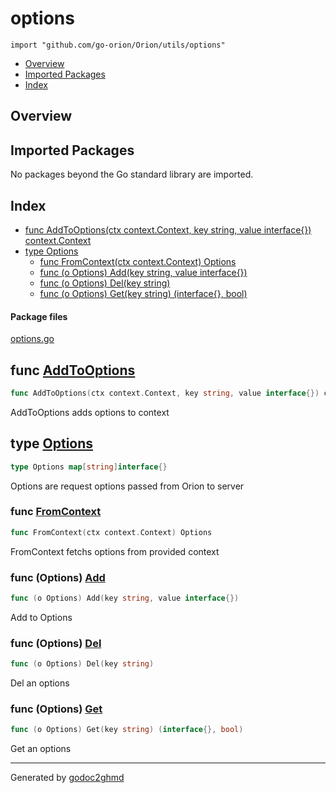 # options
`import "github.com/go-orion/Orion/utils/options"`

* [Overview](#pkg-overview)
* [Imported Packages](#pkg-imports)
* [Index](#pkg-index)

## <a name="pkg-overview">Overview</a>

## <a name="pkg-imports">Imported Packages</a>

No packages beyond the Go standard library are imported.

## <a name="pkg-index">Index</a>
* [func AddToOptions(ctx context.Context, key string, value interface{}) context.Context](#AddToOptions)
* [type Options](#Options)
  * [func FromContext(ctx context.Context) Options](#FromContext)
  * [func (o Options) Add(key string, value interface{})](#Options.Add)
  * [func (o Options) Del(key string)](#Options.Del)
  * [func (o Options) Get(key string) (interface{}, bool)](#Options.Get)

#### <a name="pkg-files">Package files</a>
[options.go](./options.go) 

## <a name="AddToOptions">func</a> [AddToOptions](./options.go#L28)
``` go
func AddToOptions(ctx context.Context, key string, value interface{}) context.Context
```
AddToOptions adds options to context

## <a name="Options">type</a> [Options](./options.go#L15)
``` go
type Options map[string]interface{}
```
Options are request options passed from Orion to server

### <a name="FromContext">func</a> [FromContext](./options.go#L18)
``` go
func FromContext(ctx context.Context) Options
```
FromContext fetchs options from provided context

### <a name="Options.Add">func</a> (Options) [Add](./options.go#L41)
``` go
func (o Options) Add(key string, value interface{})
```
Add to Options

### <a name="Options.Del">func</a> (Options) [Del](./options.go#L46)
``` go
func (o Options) Del(key string)
```
Del an options

### <a name="Options.Get">func</a> (Options) [Get](./options.go#L51)
``` go
func (o Options) Get(key string) (interface{}, bool)
```
Get an options

- - -
Generated by [godoc2ghmd](https://github.com/GandalfUK/godoc2ghmd)